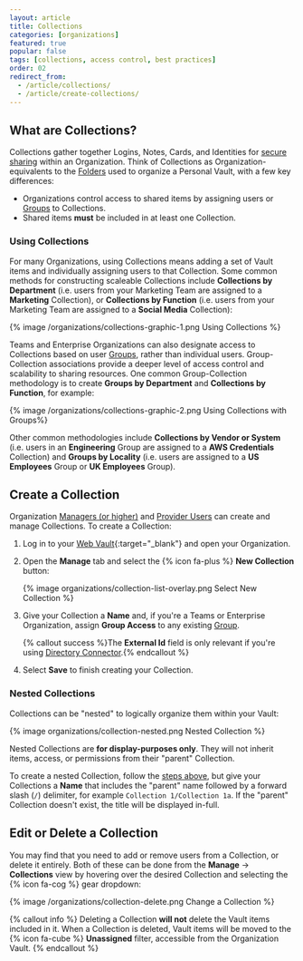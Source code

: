 ```yaml
---
layout: article
title: Collections
categories: [organizations]
featured: true
popular: false
tags: [collections, access control, best practices]
order: 02
redirect_from:
  - /article/collections/
  - /article/create-collections/
---
```


## What are Collections?

Collections gather together Logins, Notes, Cards, and Identities for [secure sharing]({{site.baseurl}}/article/share-to-a-collection/) within an Organization. Think of Collections as Organization-equivalents to the [Folders]({{site.baseurl}}/article/folders/) used to organize a Personal Vault, with a few key differences:

- Organizations control access to shared items by assigning users or [Groups]({{site.baseurl}}/article/about-groups/) to Collections.
- Shared items **must** be included in at least one Collection.

### Using Collections

For many Organizations, using Collections means adding a set of Vault items and individually assigning users to that Collection. Some common methods for constructing scaleable Collections include **Collections by Department** (i.e. users from your Marketing Team are assigned to a **Marketing** Collection), or **Collections by Function** (i.e. users from your Marketing Team are assigned to a **Social Media** Collection):

{% image /organizations/collections-graphic-1.png Using Collections %}

Teams and Enterprise Organizations can also designate access to Collections based on user [Groups]({{site.baseurl}}/article/about-groups/), rather than individual users. Group-Collection associations provide a deeper level of access control and scalability to sharing resources. One common Group-Collection methodology is to create **Groups by Department** and **Collections by Function**, for example:

{% image /organizations/collections-graphic-2.png Using Collections with Groups%}

Other common methodologies include **Collections by Vendor or System** (i.e. users in an **Engineering** Group are assigned to a **AWS Credentials** Collection) and **Groups by Locality** (i.e. users are assigned to a **US Employees** Group or **UK Employees** Group).

## Create a Collection

Organization [Managers (or higher)]({{site.baseurl}}/article/user-types-access-control/) and [Provider Users]({{site.baseurl}}/article/provider-users/provider-user-types) can create and manage Collections. To create a Collection:

1. Log in to your [Web Vault](https://vault.bitwarden.com){:target="\_blank"} and open your Organization.
2. Open the **Manage** tab and select the {% icon fa-plus %} **New Collection** button:

   {% image organizations/collection-list-overlay.png Select New Collection %}
3. Give your Collection a **Name** and, if you're a Teams or Enterprise Organization, assign **Group Access** to any existing [Group]({{site.baseurl}}/article/about-groups/).

   {% callout success %}The **External Id** field is only relevant if you're using [Directory Connector]({{site.baseurl}}/article/directory-sync/).{% endcallout %}
4. Select **Save** to finish creating your Collection.

### Nested Collections

Collections can be "nested" to logically organize them within your Vault:

{% image organizations/collection-nested.png Nested Collection %}

Nested Collections are **for display-purposes only**. They will not inherit items, access, or permissions from their "parent" Collection.

To create a nested Collection, follow the [steps above](#create-a-collection), but give your Collections a **Name** that includes the "parent" name followed by a forward slash (`/`) delimiter, for example `Collection 1/Collection 1a`. If the "parent" Collection doesn't exist, the title will be displayed in-full.

## Edit or Delete a Collection

You may find that you need to add or remove users from a Collection, or delete it entirely. Both of these can be done from the **Manage** &rarr; **Collections** view by hovering over the desired Collection and selecting the {% icon fa-cog %} gear dropdown:

{% image /organizations/collection-delete.png Change a Collection %}

{% callout info %}
Deleting a Collection **will not** delete the Vault items included in it. When a Collection is deleted, Vault items will be moved to the {% icon fa-cube %} **Unassigned** filter, accessible from the Organization Vault.
{% endcallout %}
